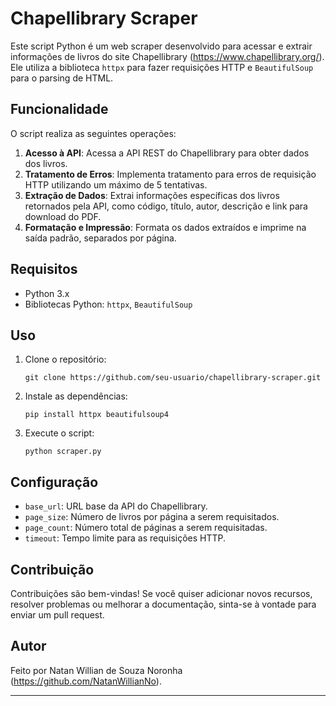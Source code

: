 # Chapellibrary Scraper

Este script Python é um web scraper desenvolvido para acessar e extrair informações de livros do site Chapellibrary (https://www.chapellibrary.org/). Ele utiliza a biblioteca `httpx` para fazer requisições HTTP e `BeautifulSoup` para o parsing de HTML.

## Funcionalidade

O script realiza as seguintes operações:

1. **Acesso à API**: Acessa a API REST do Chapellibrary para obter dados dos livros.
2. **Tratamento de Erros**: Implementa tratamento para erros de requisição HTTP utilizando um máximo de 5 tentativas.
3. **Extração de Dados**: Extrai informações específicas dos livros retornados pela API, como código, título, autor, descrição e link para download do PDF.
4. **Formatação e Impressão**: Formata os dados extraídos e imprime na saída padrão, separados por página.

## Requisitos

- Python 3.x
- Bibliotecas Python: `httpx`, `BeautifulSoup`

## Uso

1. Clone o repositório:

   ```
   git clone https://github.com/seu-usuario/chapellibrary-scraper.git
   ```

2. Instale as dependências:

   ```
   pip install httpx beautifulsoup4
   ```

3. Execute o script:

   ```
   python scraper.py
   ```

## Configuração

- `base_url`: URL base da API do Chapellibrary.
- `page_size`: Número de livros por página a serem requisitados.
- `page_count`: Número total de páginas a serem requisitadas.
- `timeout`: Tempo limite para as requisições HTTP.

## Contribuição

Contribuições são bem-vindas! Se você quiser adicionar novos recursos, resolver problemas ou melhorar a documentação, sinta-se à vontade para enviar um pull request.

## Autor

Feito por Natan Willian de Souza Noronha (https://github.com/NatanWillianNo).

---

